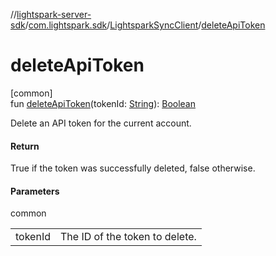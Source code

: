 //[lightspark-server-sdk](../../../index.md)/[com.lightspark.sdk](../index.md)/[LightsparkSyncClient](index.md)/[deleteApiToken](delete-api-token.md)

# deleteApiToken

[common]\
fun [deleteApiToken](delete-api-token.md)(tokenId: [String](https://kotlinlang.org/api/latest/jvm/stdlib/kotlin/-string/index.html)): [Boolean](https://kotlinlang.org/api/latest/jvm/stdlib/kotlin/-boolean/index.html)

Delete an API token for the current account.

#### Return

True if the token was successfully deleted, false otherwise.

#### Parameters

common

| | |
|---|---|
| tokenId | The ID of the token to delete. |
